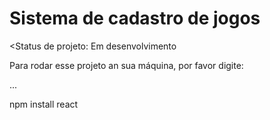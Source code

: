 <h1>Sistema de cadastro de jogos</h1>

<Status de projeto: Em desenvolvimento

Para rodar esse projeto an sua máquina, por favor digite:

...

npm install react
